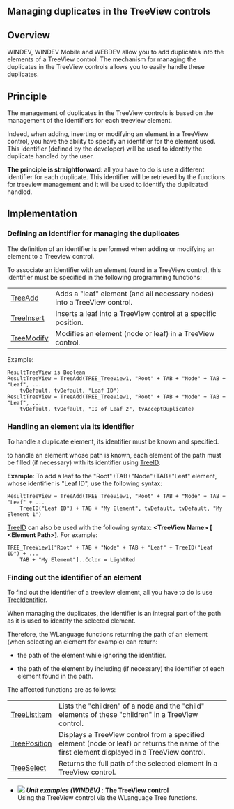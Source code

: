 


## Managing duplicates in the TreeView controls
			



<a name="NOTE1"></a>
<a name="NOTE1_1"></a>


## Overview
<a name="overview_ELTTEXTE000154"></a>
WINDEV, WINDEV Mobile and WEBDEV allow you to add duplicates into the elements of a TreeView control. The mechanism for managing the duplicates in the TreeView controls allows you to easily handle these duplicates.

<a name="NOTE2"></a>
<a name="NOTE2_1"></a>


## Principle
<a name="principle_ELTTEXTE000178"></a>
The management of duplicates in the TreeView controls is based on the management of the identifiers for each treeview element.

Indeed, when adding, inserting or modifying an element in a TreeView control, you have the ability to specify an identifier for the element used. This identifier (defined by the developer) will be used to identify the duplicate handled by the user.

**The principle is straightforward**: all you have to do is use a different identifier for each duplicate. This identifier will be retrieved by the functions for treeview management and it will be used to identify the duplicated handled.

<a name="NOTE3"></a>
<a name="NOTE3_1"></a>


## Implementation
<a name="implementation_ELTTEXTE000202"></a>


### Defining an identifier for managing the duplicates
<a name="defining_identifier_for_managing_the_duplicates_ELTPARAGRAPHE000035"></a>

The definition of an identifier is performed when adding or modifying an element to a Treeview control.

To associate an identifier with an element found in a TreeView control, this identifier must be specified in the following programming functions:



|   |   |
| --- | --- |
| [TreeAdd](../WDLang1/3018012.md) | Adds a "leaf" element (and all necessary nodes) into a TreeView control. |
| [TreeInsert](../WDLang1/3018023.md) | Inserts a leaf into a TreeView control at a specific position. |
| [TreeModify](../WDLang1/3018013.md) | Modifies an element (node or leaf) in a TreeView control. |



Example:

```wl
ResultTreeView is Boolean
ResultTreeView = TreeAdd(TREE_TreeView1, "Root" + TAB + "Node" + TAB + "Leaf", ...
	tvDefault, tvDefault, "Leaf ID")
ResultTreeView = TreeAdd(TREE_TreeView1, "Root" + TAB + "Node" + TAB + "Leaf", ...
	tvDefault, tvDefault, "ID of Leaf 2", tvAcceptDuplicate)
```

<a name="NOTE3_2"></a>


### Handling an element via its identifier
<a name="handling_element_via_its_identifier_ELTPARAGRAPHE000054"></a>

To handle a duplicate element, its identifier must be known and specified.

to handle an element whose path is known, each element of the path must be filled (if necessary) with its identifier using [TreeID](../WDLang1/3018027.md).

**Example**: To add a leaf to the "Root"+TAB+"Node"+TAB+"Leaf" element, whose identifier is "Leaf ID", use the following syntax:

```wl
ResultTreeView = TreeAdd(TREE_TreeView1, "Root" + TAB + "Node" + TAB + "Leaf" + ...
	TreeID("Leaf ID") + TAB + "My Element", tvDefault, tvDefault, "My Element 1")
```


[TreeID](../WDLang1/3018027.md) can also be used with the following syntax: **&lt;TreeView Name&gt; [ &lt;Element Path&gt;]**.
For example:

```wl
TREE_TreeView1["Root" + TAB + "Node" + TAB + "Leaf" + TreeID("Leaf ID") + ...
	TAB + "My Element"]..Color = LightRed
```

<a name="NOTE3_3"></a>


### Finding out the identifier of an element
<a name="finding_out_the_identifier_element_ELTPARAGRAPHE000090"></a>

To find out the identifier of a treeview element, all you have to do is use [TreeIdentifier](../WDLang1/3018004.md).

When managing the duplicates, the identifier is an integral part of the path as it is used to identify the selected element.

Therefore, the WLanguage functions returning the path of an element (when selecting an element for example) can return:

- the path of the element while ignoring the identifier.

- the path of the element by including (if necessary) the identifier of each element found in the path.




The affected functions are as follows:



|   |   |
| --- | --- |
| [TreeListItem](../WDLang1/3018016.md) | Lists the "children" of a node and the "child" elements of these "children" in a TreeView control. |
| [TreePosition](../WDLang1/3018005.md) | Displays a TreeView control from a specified element (node or leaf) or returns the name of the first element displayed in a TreeView control. |
| [TreeSelect](../WDLang1/3018003.md) | Returns the full path of the selected element in a TreeView control. |






- ![](https://doc.pcsoft.fr/en-US/images/image.awp?langid=3&name=TheTreeViewcontrol.gif) ***Unit examples (WINDEV)*** : **The TreeView control** <br>Using the TreeView control via the WLanguage Tree functions.


